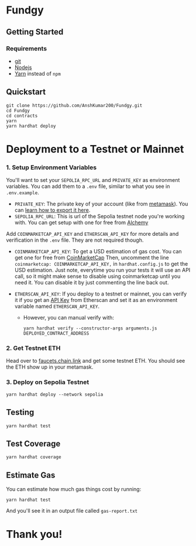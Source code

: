 # Fundgy

## Getting Started

### Requirements

- [git](https://git-scm.com/book/en/v2/Getting-Started-Installing-Git)
- [Nodejs](https://nodejs.org/en/)
- [Yarn](https://yarnpkg.com/getting-started/install) instead of `npm`

## Quickstart

```
git clone https://github.com/AnshKumar200/Fundgy.git
cd Fundgy
cd contracts
yarn
yarn hardhat deploy
```


# Deployment to a Testnet or Mainnet

### 1. Setup Environment Variables

You'll want to set your `SEPOLIA_RPC_URL` and `PRIVATE_KEY` as environment variables. You can add them to a `.env` file, similar to what you see in `.env.example`.

- `PRIVATE_KEY`: The private key of your account (like from [metamask](https://metamask.io/)). You can [learn how to export it here](https://metamask.zendesk.com/hc/en-us/articles/360015289632-How-to-Export-an-Account-Private-Key).
- `SEPOLIA_RPC_URL`: This is url of the Sepolia testnet node you're working with. You can get setup with one for free from [Alchemy](https://alchemy.com/?a=673c802981)

Add `COINMARKETCAP_API_KEY` and `ETHERSCAN_API_KEY` for more details and verification in the `.env` file. They are not required though.

- `COINMARKETCAP_API_KEY`: To get a USD estimation of gas cost. You can get one for free from [CoinMarketCap](https://pro.coinmarketcap.com/signup)
Then, uncomment the line `coinmarketcap: COINMARKETCAP_API_KEY,` in `hardhat.config.js` to get the USD estimation. Just note, everytime you run your tests it will use an API call, so it might make sense to disable using coinmarketcap until you need it. You can disable it by just commenting the line back out. 

- `ETHERSCAN_API_KEY`: If you deploy to a testnet or mainnet, you can verify it if you get an [API Key](https://etherscan.io/myapikey) from Etherscan and set it as an environment variable named `ETHERSCAN_API_KEY`.
  - However, you can manual verify with:
    
    ```
    yarn hardhat verify --constructor-args arguments.js DEPLOYED_CONTRACT_ADDRESS
    ```

### 2. Get Testnet ETH

Head over to [faucets.chain.link](https://faucets.chain.link/) and get some testnet ETH. You should see the ETH show up in your metamask.

### 3. Deploy on Sepolia Testnet

```
yarn hardhat deploy --network sepolia
```

## Testing

```
yarn hardhat test
```

## Test Coverage

```
yarn hardhat coverage
```
## Estimate Gas

You can estimate how much gas things cost by running:

```
yarn hardhat test
```

And you'll see it in an output file called `gas-report.txt`

# Thank you!